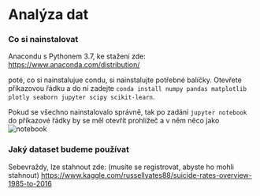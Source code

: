 # Analýza dat

### Co si nainstalovat

Anacondu s Pythonem 3.7, ke stažení zde: https://www.anaconda.com/distribution/

poté, co si nainstalujue condu, si nainstalujte potřebné balíčky.
Otevřete příkazovou řádku a do ní zadejte `conda install numpy pandas matplotlib plotly seaborn jupyter scipy scikit-learn`.

Pokud se všechno nainstalovalo správně, tak po zadání `jupyter notebook` do příkazové řádky by se měl otevřít prohlížeč a v něm něco jako 
![notebook](https://files.realpython.com/media/01_initial_notebook_screen.cb2ea87d9679.png)

### Jaký dataset budeme používat

Sebevraždy, lze stahnout zde: (musíte se registrovat, abyste ho mohli stahnout)
https://www.kaggle.com/russellyates88/suicide-rates-overview-1985-to-2016
